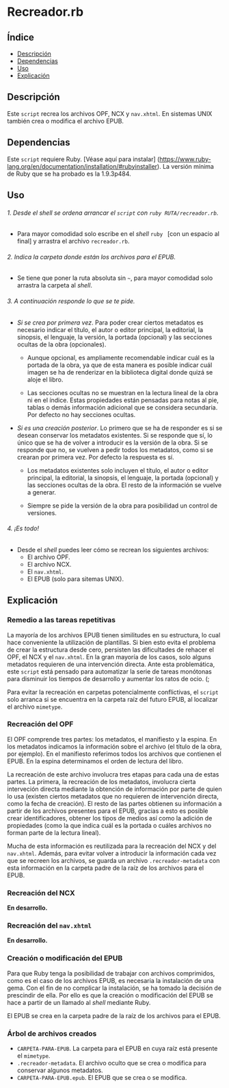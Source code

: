 # Recreador.rb

## Índice

* [Descripción](#descripción)
* [Dependencias](#dependencias)
* [Uso](#uso)
* [Explicación](#explicación)

## Descripción

Este `script` recrea los archivos OPF, NCX y `nav.xhtml`. En sistemas UNIX
también crea o modifica el archivo EPUB.

## Dependencias

Este `script` requiere Ruby. [Véase aquí para instalar]
(https://www.ruby-lang.org/en/documentation/installation/#rubyinstaller). La
versión mínima de Ruby que se ha probado es la 1.9.3p484.

## Uso

###### 1. Desde el *shell* se ordena arrancar el `script` con `ruby RUTA/recreador.rb`.

  * Para mayor comodidad solo escribe en el *shell* `ruby ` [con un espacio al
  final] y arrastra el archivo `recreador.rb`.

###### 2. Indica la carpeta donde están los archivos para el EPUB.

  * Se tiene que poner la ruta absoluta sin `~`, para mayor comodidad solo
  arrastra la carpeta al *shell*.

###### 3. A continuación responde lo que se te pide.

  * *Si se crea por primera vez*. Para poder crear ciertos metadatos es
  necesario indicar el título, el autor o editor principal, la editorial, la
  sinopsis, el lenguaje, la versión, la portada (opcional) y las secciones
  ocultas de la obra (opcionales).
    * Aunque opcional, es ampliamente recomendable indicar cuál es la portada
    de la obra, ya que de esta manera es posible indicar cuál imagen se ha de
    renderizar en la biblioteca digital donde quizá se aloje el libro.

    * Las secciones ocultas no se muestran en la lectura lineal de la obra ni
    en el índice. Estas propiedades están pensadas para notas al pie, tablas o
    demás información adicional que se considera secundaria. Por defecto no hay
    secciones ocultas.
  * *Si es una creación posterior*. Lo primero que se ha de responder es si se
  desean conservar los metadatos existentes. Si se responde que sí, lo único
  que se ha de volver a introducir es la versión de la obra. Si se responde que
  no, se vuelven a pedir todos los metadatos, como si se crearan por primera
  vez. Por defecto la respuesta es sí.
    * Los metadatos existentes solo incluyen el título, el autor o editor
    principal, la editorial, la sinopsis, el lenguaje, la portada (opcional) y
    las secciones ocultas de la obra. El resto de la información se vuelve a
    generar.

    * Siempre se pide la versión de la obra para posibilidad un control de
    versiones.

###### 4. ¡Es todo!

  * Desde el *shell* puedes leer cómo se recrean los siguientes archivos:
    * El archivo OPF.
    * El archivo NCX.
    * El `nav.xhtml`.
    * El EPUB (solo para sitemas UNIX).

## Explicación

### Remedio a las tareas repetitivas

La mayoría de los archivos EPUB tienen similitudes en su estructura, lo cual
hace conveniente la utilización de plantillas. Si bien esto evita el problema
de crear la estructura desde cero, persisten las dificultades de rehacer el OPF,
el NCX y el `nav.xhtml`. En la gran mayoría de los casos, solo alguns metadatos
requieren de una intervención directa. Ante esta problemática, este `script`
está pensado para automatizar la serie de tareas monótonas para disminuir los
tiempos de desarrollo y aumentar los ratos de ocio. (;

Para evitar la recreación en carpetas potencialmente conflictivas, el `script`
solo arranca si se encuentra en la carpeta raíz del futuro EPUB, al localizar
el archivo `mimetype`.

### Recreación del OPF

El OPF comprende tres partes: los metadatos, el manifiesto y la espina. En los
metadatos indicamos la información sobre el archivo (el título de la obra, por
ejemplo). En el manifiesto referimos todos los archivos que contienen el EPUB.
En la espina determinamos el orden de lectura del libro.

La recreación de este archivo involucra tres etapas para cada una de estas
partes. La primera, la recreación de los metadatos, involucra cierta
interveción directa mediante la obtención de información por parte de quien lo
usa (existen ciertos metadatos que no requieren de intervención directa, como
la fecha de creación). El resto de las partes obtienen su información a partir
de los archivos presentes para el EPUB, gracias a esto es posible crear
identificadores, obtener los tipos de medios así como la adición de propiedades
(como la que indica cuál es la portada o cuáles archivos no forman parte de
la lectura lineal).

Mucha de esta información es reutilizada para la recreación del NCX y del
`nav.xhtml`. Además, para evitar volver a introducir la información cada vez
que se recreen los archivos, se guarda un archivo `.recreador-metadata` con esta
información en la carpeta padre de la raíz de los archivos para el EPUB.

### Recreación del NCX

**En desarrollo.**

### Recreación del `nav.xhtml`

**En desarrollo.**

### Creación o modificación del EPUB

Para que Ruby tenga la posibilidad de trabajar con archivos comprimidos, como
es el caso de los archivos EPUB, es necesaria la instalación de una gema. Con
el fin de no complicar la instalación, se ha tomado la decisión de prescindir
de ella. Por ello es que la creación o modificación del EPUB se hace a partir
de un llamado al *shell* mediante Ruby.

El EPUB se crea en la carpeta padre de la raíz de los archivos para el EPUB.

### Árbol de archivos creados

* `CARPETA-PARA-EPUB`. La carpeta para el EPUB en cuya raíz está presente el
`mimetype`.
* `.recreador-metadata`. El archivo oculto que se crea o modifica para conservar
algunos metadatos.
* `CARPETA-PARA-EPUB.epub`. El EPUB que se crea o se modifica.
